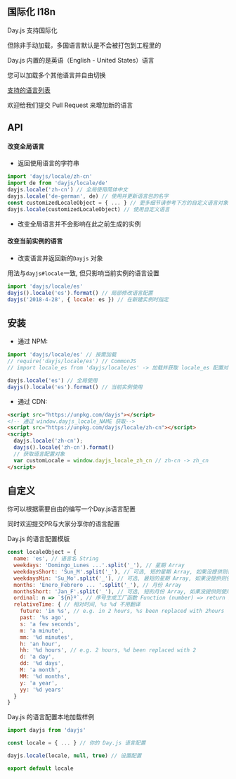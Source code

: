 ## 国际化 I18n

Day.js 支持国际化

但除非手动加载，多国语言默认是不会被打包到工程里的

Day.js 内置的是英语（English - United States）语言

您可以加载多个其他语言并自由切换

[支持的语言列表](../../src/locale)

欢迎给我们提交 Pull Request 来增加新的语言

## API

#### 改变全局语言

* 返回使用语言的字符串

```js
import 'dayjs/locale/zh-cn'
import de from 'dayjs/locale/de'
dayjs.locale('zh-cn') // 全局使用简体中文
dayjs.locale('de-german', de) // 使用并更新语言包的名字
const customizedLocaleObject = { ... } // 更多细节请参考下方的自定义语言对象
dayjs.locale(customizedLocaleObject) // 使用自定义语言
```

* 改变全局语言并不会影响在此之前生成的实例

#### 改变当前实例的语言

* 改变语言并返回新的`Dayjs` 对象

用法与`dayjs#locale`一致, 但只影响当前实例的语言设置

```js
import 'dayjs/locale/es'
dayjs().locale('es').format() // 局部修改语言配置
dayjs('2018-4-28', { locale: es }) // 在新建实例时指定
```

## 安装

* 通过 NPM:

```javascript
import 'dayjs/locale/es' // 按需加载
// require('dayjs/locale/es') // CommonJS
// import locale_es from 'dayjs/locale/es' -> 加载并获取 locale_es 配置对象

dayjs.locale('es') // 全局使用
dayjs().locale('es').format() // 当前实例使用
```

* 通过 CDN:
```html
<script src="https://unpkg.com/dayjs"></script>
<!-- 通过 window.dayjs_locale_NAME 获取-->
<script src="https://unpkg.com/dayjs/locale/zh-cn"></script>
<script>
  dayjs.locale('zh-cn');
  dayjs().locale('zh-cn').format()
  // 获取语言配置对象
  var customLocale = window.dayjs_locale_zh_cn // zh-cn -> zh_cn
</script>
```

## 自定义

你可以根据需要自由的编写一个Day.js语言配置

同时欢迎提交PR与大家分享你的语言配置

Day.js 的语言配置模版
```javascript
const localeObject = {
  name: 'es', // 语言名 String
  weekdays: 'Domingo_Lunes ...'.split('_'), // 星期 Array
  weekdaysShort: 'Sun_M'.split('_'), // 可选, 短的星期 Array, 如果没提供则使用前三个字符
  weekdaysMin: 'Su_Mo'.split('_'), // 可选, 最短的星期 Array, 如果没提供则使用前两个字符
  months: 'Enero_Febrero ... '.split('_'), // 月份 Array
  monthsShort: 'Jan_F'.split('_'), // 可选, 短的月份 Array, 如果没提供则使用前三个字符
  ordinal: n => `${n}º`, // 序号生成工厂函数 Function (number) => return number + output
  relativeTime: { // 相对时间, %s %d 不用翻译
    future: 'in %s', // e.g. in 2 hours, %s been replaced with 2hours
    past: '%s ago',
    s: 'a few seconds',
    m: 'a minute',
    mm: '%d minutes',
    h: 'an hour',
    hh: '%d hours', // e.g. 2 hours, %d been replaced with 2
    d: 'a day',
    dd: '%d days',
    M: 'a month',
    MM: '%d months',
    y: 'a year',
    yy: '%d years'
  }
}
```

Day.js 的语言配置本地加载样例
```javascript
import dayjs from 'dayjs'

const locale = { ... } // 你的 Day.js 语言配置

dayjs.locale(locale, null, true) // 设置配置

export default locale
```